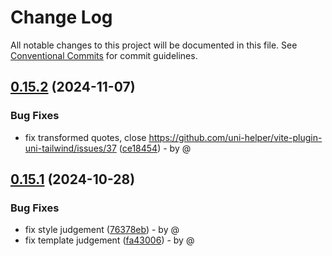 # Change Log

All notable changes to this project will be documented in this file.
See [Conventional Commits](https://conventionalcommits.org) for commit guidelines.

## [0.15.2](https://github.com/uni-helper/vite-plugin-uni-tailwind/compare/v0.15.1...v0.15.2) (2024-11-07)

### Bug Fixes

* fix transformed quotes, close https://github.com/uni-helper/vite-plugin-uni-tailwind/issues/37 ([ce18454](https://github.com/uni-helper/vite-plugin-uni-tailwind/commit/ce18454c1a3d3273b20317912feeb1bc958dab81)) - by @

## [0.15.1](https://github.com/uni-helper/vite-plugin-uni-tailwind/compare/v0.15.0...v0.15.1) (2024-10-28)

### Bug Fixes

* fix style judgement ([76378eb](https://github.com/uni-helper/vite-plugin-uni-tailwind/commit/76378eb60b048b075d6ad14ca9f2e7fb3f013b97)) - by @
* fix template judgement ([fa43006](https://github.com/uni-helper/vite-plugin-uni-tailwind/commit/fa430065e69be2eb864d7ab820ca4b254df3ccd6)) - by @
